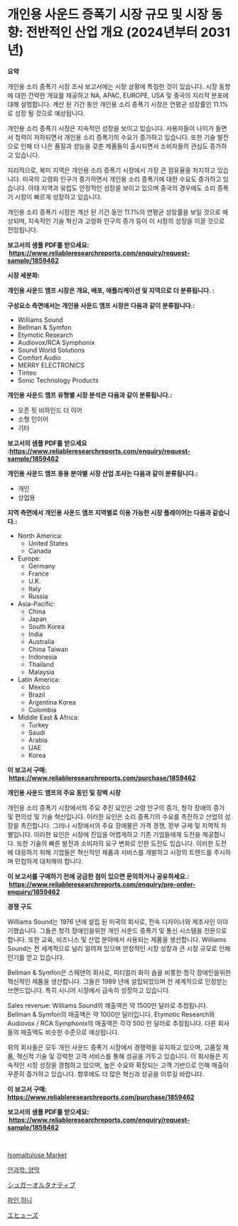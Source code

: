 <p><h1>개인용 사운드 증폭기 시장 규모 및 시장 동향: 전반적인 산업 개요 (2024년부터 2031년)</h1></p><p><strong>요약</strong></p>
<p><p>개인용 소리 증폭기 시장 조사 보고서에는 시장 상황에 특정한 것이 있습니다. 시장 동향에 대한 간략한 개요를 제공하고 NA, APAC, EUROPE, USA 및 중국의 지리적 분포에 대해 설명합니다. 계산 된 기간 동안 개인용 소리 증폭기 시장은 연평균 성장률인 11.1%로 성장 될 것으로 예상됩니다.</p><p>개인용 소리 증폭기 시장은 지속적인 성장을 보이고 있습니다. 사용자들이 나이가 들면서 청력이 저하되면서 개인용 소리 증폭기의 수요가 증가하고 있습니다. 또한 기술 발전으로 인해 더 나은 품질과 성능을 갖춘 제품들이 출시되면서 소비자들의 관심도 증가하고 있습니다. </p><p>지리적으로, 북미 지역은 개인용 소리 증폭기 시장에서 가장 큰 점유율을 차지하고 있습니다. 미국의 고령화 인구가 증가하면서 개인용 소리 증폭기에 대한 수요도 증가하고 있습니다. 아태 지역과 유럽도 안정적인 성장을 보이고 있으며 중국의 경우에도 소리 증폭기 시장이 빠르게 성장하고 있습니다.</p><p>개인용 소리 증폭기 시장은 계산 된 기간 동안 11.1%의 연평균 성장률을 보일 것으로 예상되며, 지속적인 기술 혁신과 고령화 인구의 증가 등이 이 시장의 성장을 이끌 것으로 전망됩니다.</p></p>
<p><strong>보고서의 샘플 PDF를 받으세요: &nbsp;<a href="https://www.reliableresearchreports.com/enquiry/request-sample/1859462">https://www.reliableresearchreports.com/enquiry/request-sample/1859462</a></strong></p>
<p><strong>시장 세분화:</strong></p>
<p><strong> 개인용 사운드 앰프 시장은 개요, 배포, 애플리케이션 및 지역으로 더 분류됩니다. :</strong></p>
<p><strong>구성요소 측면에서는 개인용 사운드 앰프 시장은 다음과 같이 분류됩니다.:</strong></p>
<p><ul><li>Williams Sound</li><li>Bellman & Symfon</li><li>Etymotic Research</li><li>Audiovox/RCA Symphonix</li><li>Sound World Solutions</li><li>Comfort Audio</li><li>MERRY ELECTRONICS</li><li>Tinteo</li><li>Sonic Technology Products</li></ul></p>
<p><strong> 개인용 사운드 앰프 유형별 시장 분석은 다음과 같이 분류됩니다.:</strong></p>
<p><ul><li>오픈 핏 비하인드 더 이어</li><li>소형 인이어</li><li>기타</li></ul></p>
<p><strong>보고서의 샘플 PDF를 받으세요 :<a href="https://www.reliableresearchreports.com/enquiry/request-sample/1859462">https://www.reliableresearchreports.com/enquiry/request-sample/1859462</a></strong></p>
<p><strong> 개인용 사운드 앰프 응용 분야별 시장 산업 조사는 다음과 같이 분류됩니다.:</strong></p>
<p><ul><li>개인</li><li>상업용</li></ul></p>
<p><strong>지역 측면에서 개인용 사운드 앰프 지역별로 이용 가능한 시장 플레이어는 다음과 같습니다.:</strong></p>
<p><ul>
    <li>
        North America:
        <ul>
            <li>United States</li>
            <li>Canada</li>
        </ul>
    </li>
    <li>
        Europe:
        <ul>
            <li>Germany</li>
            <li>France</li>
            <li>U.K.</li>
            <li>Italy</li>
            <li>Russia</li>
        </ul>
    </li>
    <li>
        Asia-Pacific:
        <ul>
            <li>China</li>
            <li>Japan</li>
            <li>South Korea</li>
            <li>India</li>
            <li>Australia</li>
            <li>China Taiwan</li>
            <li>Indonesia</li>
            <li>Thailand</li>
            <li>Malaysia</li>
        </ul>
    </li>
    <li>
        Latin America:
        <ul>
            <li>Mexico</li>
            <li>Brazil</li>
            <li>Argentina Korea</li>
            <li>Colombia</li>
        </ul>
    </li>
    <li>
        Middle East & Africa:
        <ul>
            <li>Turkey</li>
            <li>Saudi</li>
            <li>Arabia</li>
            <li>UAE</li>
            <li>Korea</li>
        </ul>
    </li>
    </ul></p>
<p><strong>이 보고서 구매: &nbsp;<a href="https://www.reliableresearchreports.com/purchase/1859462">https://www.reliableresearchreports.com/purchase/1859462</a></strong></p>
<p><strong>개인용 사운드 앰프의 주요 동인 및 장벽 시장</strong></p>
<p><p>개인용 소리 증폭기 시장에서의 주요 추진 요인은 고령 인구의 증가, 청각 장애의 증가 및 편의성 및 기술 혁신입니다. 이러한 요인은 소리 증폭기의 수요를 촉진하고 산업의 성장을 촉진합니다. 그러나 시장에서의 주요 장애물은 가격 경쟁, 정부 규제 및 지역적 차별입니다. 이러한 요인은 시장에 진입을 어렵게하고 기존 기업들에게 도전을 제공합니다. 또한 기술의 빠른 발전과 소비자의 요구 변화로 인한 도전도 있습니다. 이러한 도전에 대응하기 위해 기업들은 혁신적인 제품과 서비스를 개발하고 시장의 트렌드를 주시하며 민첩하게 대처해야 합니다.</p></p>
<p><strong>이 보고서를 구매하기 전에 궁금한 점이 있으면 문의하거나 공유하세요.: &nbsp;<a href="https://www.reliableresearchreports.com/enquiry/pre-order-enquiry/1859462">https://www.reliableresearchreports.com/enquiry/pre-order-enquiry/1859462</a></strong></p>
<p><strong>경쟁 구도</strong></p>
<p><p>Williams Sound는 1976 년에 설립 된 미국의 회사로, 전속 디자이너와 제조사인 이야기했습니다. 그들은 청각 장애인을위한 개인 사운드 증폭기 및 통신 시스템을 전문으로합니다. 또한 교육, 비즈니스 및 산업 분야에서 사용되는 제품을 생산합니다. Williams Sound는 전 세계적으로 널리 알려져 있으며 안정적인 시장 성장과 큰 시장 규모로 인해 인기를 얻고 있습니다.</p><p>Bellman & Symfon은 스웨덴의 회사로, 피티얼리 화이 숍을 비롯한 청각 장애인을위한 혁신적인 제품을 생산합니다. 그들은 1989 년에 설립되었으며 전 세계적으로 인정받는 브랜드입니다. 특히 시니어 시장에서 급속히 성장하고 있습니다.</p><p>Sales revenue: Williams Sound의 매출액은 약 1500만 달러로 추정됩니다. Bellman & Symfon의 매출액은 약 1000만 달러입니다. Etymotic Research와 Audiovox / RCA Symphonix의 매출액은 각각 500 만 달러로 추정됩니다. 다른 회사들의 매출액도 비슷한 수준으로 예상됩니다.</p><p>위의 회사들은 모두 개인 사운드 증폭기 시장에서 경쟁력을 유지하고 있으며, 고품질 제품, 혁신적 기술 및 강력한 고객 서비스를 통해 성공을 거두고 있습니다. 이 회사들은 지속적인 시장 성장을 경험하고 있으며, 높은 수요와 확장되는 고객 기반으로 인해 매출이 꾸준히 증가하고 있습니다. 향후에도 더 많은 혁신과 성공을 이루길 바랍니다.</p></p>
<p><strong>이 보고서 구매: &nbsp; <a href="https://www.reliableresearchreports.com/purchase/1859462">https://www.reliableresearchreports.com/purchase/1859462</a></strong></p>
<p><strong>보고서의 샘플 PDF를 받으세요: &nbsp;<a href="https://www.reliableresearchreports.com/enquiry/request-sample/1859462">https://www.reliableresearchreports.com/enquiry/request-sample/1859462</a></strong><strong></strong></p>
<p>&nbsp;</p>
<p><p><a href="https://view.publitas.com/reportprime-1/decoding-the-isomaltulose-market-a-deep-dive-into-the-latest-market-trends-market-segmentation-and-competitive-analysis/">Isomaltulose Market</a></p><p><a href="https://github.com/bunxhcci35271755/Market-Research-Report-List-1/blob/main/4561321192350.md">안과학: 양막</a></p><p><a href="https://github.com/hwbcz413288296/Market-Research-Report-List-1/blob/main/8033804192536.md">シュガーオルタナティブ</a></p><p><a href="https://github.com/fredrickeglers/Market-Research-Report-List-1/blob/main/6794898192351.md">파인 허니</a></p><p><a href="https://medium.com/@deontestanton2023/%E3%82%A8%E3%83%95%E3%83%A5%E3%83%BC%E3%82%BA%E5%B8%82%E5%A0%B4-%E5%B8%82%E5%A0%B4%E3%82%B7%E3%82%A7%E3%82%A2-%E5%B8%82%E5%A0%B4%E5%8B%95%E5%90%91-%E3%81%8A%E3%82%88%E3%81%B3%E5%B0%86%E6%9D%A5%E3%81%AE%E6%88%90%E9%95%B7%E3%82%92%E6%8E%A2%E3%82%8B-5762aac72583">エヒューズ</a></p></p>